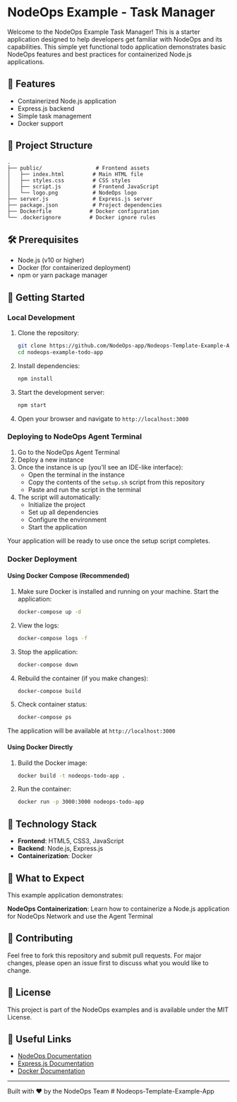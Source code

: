 # NodeOps Example - Task Manager

Welcome to the NodeOps Example Task Manager! This is a starter application designed to help developers get familiar with NodeOps and its capabilities. This simple yet functional todo application demonstrates basic NodeOps features and best practices for containerized Node.js applications.

## 🚀 Features

- Containerized Node.js application
- Express.js backend
- Simple task management
- Docker support

## 📁 Project Structure

```
.
├── public/                 # Frontend assets
│   ├── index.html         # Main HTML file
│   ├── styles.css         # CSS styles
│   ├── script.js          # Frontend JavaScript
│   └── logo.png           # NodeOps logo
├── server.js              # Express.js server
├── package.json           # Project dependencies
├── Dockerfile            # Docker configuration
└── .dockerignore         # Docker ignore rules
```

## 🛠️ Prerequisites

- Node.js (v10 or higher)
- Docker (for containerized deployment)
- npm or yarn package manager

## 🚀 Getting Started

### Local Development

1. Clone the repository:
   ```bash
   git clone https://github.com/NodeOps-app/Nodeops-Template-Example-App.git
   cd nodeops-example-todo-app
   ```

2. Install dependencies:
   ```bash
   npm install
   ```

3. Start the development server:
   ```bash
   npm start
   ```

4. Open your browser and navigate to `http://localhost:3000`

### Deploying to NodeOps Agent Terminal

1. Go to the NodeOps Agent Terminal
2. Deploy a new instance
3. Once the instance is up (you'll see an IDE-like interface):
   - Open the terminal in the instance
   - Copy the contents of the `setup.sh` script from this repository
   - Paste and run the script in the terminal
4. The script will automatically:
   - Initialize the project
   - Set up all dependencies
   - Configure the environment
   - Start the application

Your application will be ready to use once the setup script completes.


### Docker Deployment

#### Using Docker Compose (Recommended)

1. Make sure Docker is installed and running on your machine. Start the application:
   ```bash
   docker-compose up -d
   ```

2. View the logs:
   ```bash
   docker-compose logs -f
   ```

3. Stop the application:
   ```bash
   docker-compose down
   ```

4. Rebuild the container (if you make changes):
   ```bash
   docker-compose build
   ```

5. Check container status:
   ```bash
   docker-compose ps
   ```

The application will be available at `http://localhost:3000`

#### Using Docker Directly

1. Build the Docker image:
   ```bash
   docker build -t nodeops-todo-app .
   ```

2. Run the container:
   ```bash
   docker run -p 3000:3000 nodeops-todo-app
   ```

## 🔧 Technology Stack

- **Frontend**: HTML5, CSS3, JavaScript
- **Backend**: Node.js, Express.js
- **Containerization**: Docker

## 🎯 What to Expect

This example application demonstrates:

**NodeOps Containerization**: Learn how to containerize a Node.js application for NodeOps Network and use the Agent Terminal

## 🤝 Contributing

Feel free to fork this repository and submit pull requests. For major changes, please open an issue first to discuss what you would like to change.

## 📝 License

This project is part of the NodeOps examples and is available under the MIT License.

## 🔗 Useful Links

- [NodeOps Documentation](https://docs.nodeops.network/)
- [Express.js Documentation](https://expressjs.com)
- [Docker Documentation](https://docs.docker.com)

---

Built with ❤️ by the NodeOps Team # Nodeops-Template-Example-App